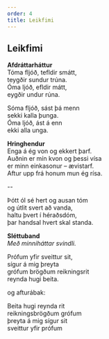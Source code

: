 ```yaml
---
order: 4
title: Leikfimi
---
```


## Leikfimi

**Afdráttarháttur**  
Tóma fljóð, tefldir smátt,  
teygðir sundur trúna.  
Óma ljóð, efldir mátt,  
eygðir undur rúna.

Sóma fljóð, sást þá menn  
sekki kalla þunga.  
Óma ljóð, ást á enn  
ekki alla unga.

**Hringhendur**  
Enga á ég von og ekkert þarf.  
Auðnin er mín kvon og þessi vísa  
er minn einkasonur – ævistarf.  
Aftur upp frá honum mun ég rísa.

--

Þótt ól sé hert og ausan tóm  
og útlit svert að vanda,  
haltu þvert í héraðsdóm,  
þar handsal hvert skal standa.

**Sléttuband**  
*Með minniháttar svindli.*

Prófum yfir sveittur sit,  
sígur á mig þreyta  
grófum brögðum reikningsrit  
reynda hugi beita.

og afturábak:

Beita hugi reynda rit  
reikningsbrögðum grófum  
þreyta á mig sígur sit  
sveittur yfir prófum
